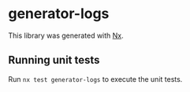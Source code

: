 # generator-logs

This library was generated with [Nx](https://nx.dev).

## Running unit tests

Run `nx test generator-logs` to execute the unit tests.
